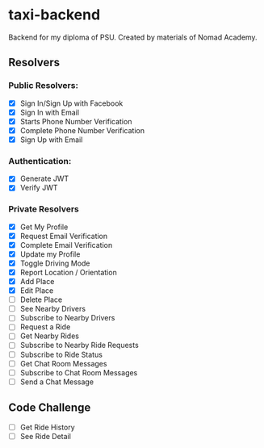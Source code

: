 # taxi-backend
Backend for my diploma of PSU.
Created by materials of Nomad Academy.

## Resolvers

### Public Resolvers: 

- [x] Sign In/Sign Up with Facebook
- [x] Sign In with Email
- [x] Starts Phone Number Verification
- [x] Complete Phone Number Verification
- [x] Sign Up with Email

### Authentication: 

- [x] Generate JWT
- [x] Verify JWT

### Private Resolvers

- [x] Get My Profile
- [x] Request Email Verification
- [x] Complete Email Verification
- [x] Update my Profile
- [x] Toggle Driving Mode
- [x] Report Location / Orientation
- [x] Add Place
- [x] Edit Place
- [ ] Delete Place
- [ ] See Nearby Drivers
- [ ] Subscribe to Nearby Drivers
- [ ] Request a Ride
- [ ] Get Nearby Rides
- [ ] Subscribe to Nearby Ride Requests
- [ ] Subscribe to Ride Status
- [ ] Get Chat Room Messages
- [ ] Subscribe to Chat Room Messages
- [ ] Send a Chat Message

## Code Challenge

- [ ] Get Ride History
- [ ] See Ride Detail